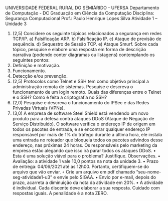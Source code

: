 UNIVERSIDADE FEDERAL RURAL DO SEMIÁRIDO - UFERSA
Departamento de Computação - DC
Graduação em Ciência da Computação
Disciplina: Segurança Computacional
Prof.: Paulo Henrique Lopes Silva 
Atividade 1 – Unidade 3
1. (2,5) Considere os seguinte tópicos relacionados a segurança em redes TCP/IP.
a) Falsificação ARP.
b) Falsificação IP.
c) Ataque de previsão de sequência.
d) Sequestro de Sessão TCP.
e) Ataque Smurf.
Sobre cada tópico, pesquise e elabore uma resposta em forma de descrição narrativa (podendo conter
diagramas ou listagens) contemplando os seguintes pontos:
1. Definição e motivação.
2. Funcionamento.
3. Detecção e/ou prevenção.
2. (2,5) Protocolos como Telnet e  SSH tem como objetivo principal a administração remota de sistemas.
Pesquise e descreva o funcionamento de um login remoto. Quais das diferenças entre o Telnet e o  SSH?
Como é feita a criptografia no SSH?
3. (2,0) Pesquise e descreva o funcionamento do IPSec e das Redes Privadas Virtuais (VPNs).
4. (3,0) A empresa de software Steel Shield  está vendendo um novo produto para a defesa contra ataques
DDoS (Ataque de Negação de Serviço Distribuído). O software verifica o endereço IP de origem em todos os
pacotes de entrada, e se encontrar qualquer endereço IP responsável por mais de  1% do tráfego durante a
última hora, ele instala uma entrada no roteador que bloqueia todos os pacotes advindos desse endereço, nas
próximas 24 horas. Os responsáveis pelo marketing da empresa estão alegando que isso irá parar todos os
ataques DDoS.
• Esta é uma solução viável para o problema? Justifique.
Observações.
• Avaliação: a atividade 1 vale 10,0 pontos na nota da unidade 3.
• Prazo de entrega: 04/06/2021 até as 12h00. Portanto, certifiquem-se do arquivo que vão enviar.
◦ Crie um arquivo em pdf chamado “seu-nome-seg-atividade1-u3” e envie pelo SIGAA.
• Envio por e-mail, depois do prazo, acarreta a diminuição da nota da atividade em 20%.
• A atividade é individual. Cada discente deve elaborar a sua resposta. Cuidado com respostas iguais.
A penalidade é a nota ZERO.

